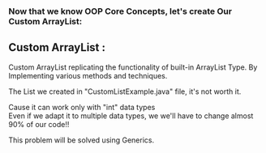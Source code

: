 ### **Now that we know OOP Core Concepts, let's create Our Custom ArrayList:**

## Custom ArrayList : 
Custom ArrayList replicating the functionality of built-in ArrayList Type. By Implementing various methods and techniques.

The List we created in "CustomListExample.java" file, it's not worth it.

Cause it can work only with "int" data types<br>
Even if we adapt it to multiple data types, we we'll have to change almost 90% of our code!!

This problem will be solved using Generics.